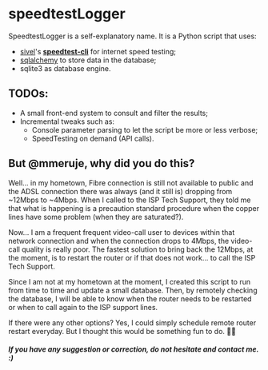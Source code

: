 
# speedtestLogger
SpeedtestLogger is a self-explanatory name. It is a Python script that uses:
- [sivel](https://github.com/sivel)'s **[speedtest-cli](https://github.com/sivel/speedtest-cli)** for internet speed testing;
- [sqlalchemy](https://github.com/sqlalchemy/sqlalchemy) to store data in the database;
- sqlite3 as database engine.

## TODOs:
- A small front-end system to consult and filter the results;
- Incremental tweaks such as:
	- Console parameter parsing to let the script be more or less verbose;
	- SpeedTesting on demand (API calls).
	
## But @mmeruje, why did you do this?
Well... in my hometown, Fibre connection is still not available to public and the ADSL connection there was always (and it still is) dropping from ~12Mbps to ~4Mbps. When I called to the ISP Tech Support, they told me that what is happening is a precaution standard procedure when the copper lines have some problem (when they are saturated?).

Now... I am a frequent frequent video-call user to devices within that network connection and when the connection drops to 4Mbps, the video-call quality is really poor. The fastest solution to bring back the 12Mbps, at the moment, is to restart the router or if that does not work... to call the ISP Tech Support.

Since I am not at my hometown at the moment, I created this script to run from time to time and update a small database. Then, by remotely checking the database, I will be able to know when the router needs to be restarted or when to call again to the ISP support lines.

If there were any other options? Yes, I could simply schedule remote router restart everyday. But I thought this would be something fun to do. 👨‍🚀

##### If you have any suggestion or correction, do not hesitate and contact me. :) 

